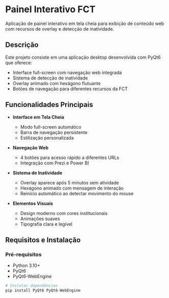 # Painel Interativo FCT

Aplicação de painel interativo em tela cheia para exibição de conteúdo web com recursos de overlay e detecção de inatividade.

## Descrição

Este projeto consiste em uma aplicação desktop desenvolvida com PyQt6 que oferece:
- Interface full-screen com navegação web integrada
- Sistema de detecção de inatividade
- Overlay animado com hexágono flutuante
- Botões de navegação para diferentes recursos da FCT

## Funcionalidades Principais

- **Interface em Tela Cheia**
  - Modo full-screen automático
  - Barra de navegação persistente
  - Estilização personalizada

- **Navegação Web**
  - 4 botões para acesso rápido a diferentes URLs
  - Integração com Prezi e Power BI

- **Sistema de Inatividade**
  - Overlay aparece após 5 minutos sem atividade
  - Hexágono animado com mensagem de interação
  - Reinício automático ao detectar movimento do mouse

- **Elementos Visuais**
  - Design moderno com cores institucionais
  - Animações suaves
  - Tipografia clara e legível

## Requisitos e Instalação

### Pré-requisitos
- Python 3.10+
- PyQt6
- PyQt6-WebEngine

```bash
# Instalar dependências
pip install PyQt6 PyQt6-WebEngine
